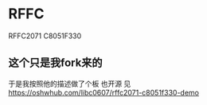 # RFFC
RFFC2071 C8051F330

## 这个只是我fork来的 
于是我按照他的描述做了个板 也开源 见 https://oshwhub.com/libc0607/rffc2071-c8051f330-demo
